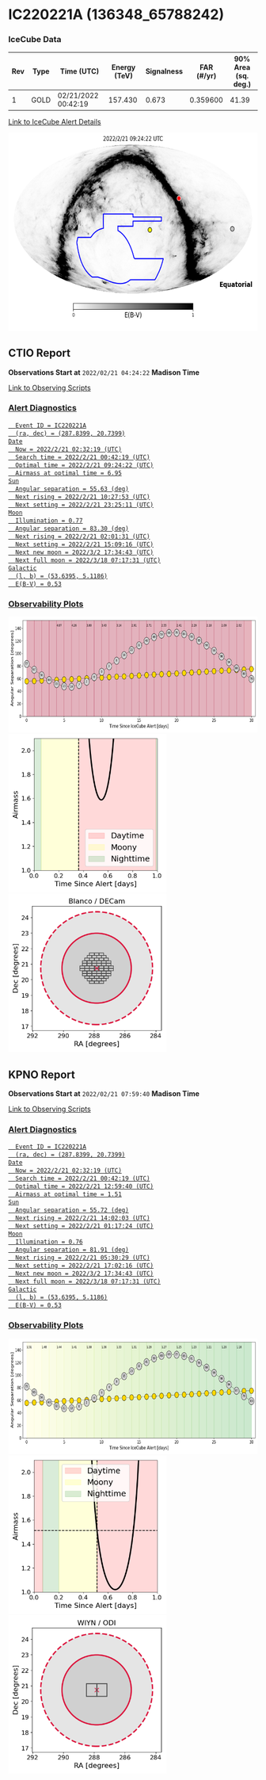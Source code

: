 # IC220221A (136348_65788242)

### IceCube Data

| Rev | Type | Time (UTC) | Energy (TeV) | Signalness | FAR (#/yr) | 90% Area (sq. deg.) |
| --- | --- | --- | --- | --- | --- | --- |
| 1 | GOLD | 02/21/2022  00:42:19 | 157.430 | 0.673 | 0.359600 | 41.39 |

<a href="https://gcn.gsfc.nasa.gov/gcn/notices_amon_g_b/136348_65788242.amon" target="_blank">Link to IceCube Alert Details</a>

<a href="https://rmorgan10.github.io/AlertMonitoring/IC220221A_1/CTIO_skymap.png" target="_blank">
  <img src="CTIO_skymap.png" alt="CTIO Skymap" style="width:700px;height:400px;">
</a>


## CTIO Report

**Observations Start at**  `2022/02/21 04:24:22`  **Madison Time**

<a href="https://github.com/rmorgan10/AlertMonitoring/blob/main/IC220221A_1/CTIO.json" target="_blank">Link to Observing Scripts

### Alert Diagnostics

```Event
  Event ID = IC220221A
  (ra, dec) = (287.8399, 20.7399)
Date
  Now = 2022/2/21 02:32:19 (UTC)
  Search time = 2022/2/21 00:42:19 (UTC)
  Optimal time = 2022/2/21 09:24:22 (UTC)
  Airmass at optimal time = 6.95
Sun
  Angular separation = 55.63 (deg)
  Next rising = 2022/2/21 10:27:53 (UTC)
  Next setting = 2022/2/21 23:25:11 (UTC)
Moon
  Illumination = 0.77
  Angular separation = 83.30 (deg)
  Next rising = 2022/2/21 02:01:31 (UTC)
  Next setting = 2022/2/21 15:09:16 (UTC)
  Next new moon = 2022/3/2 17:34:43 (UTC)
  Next full moon = 2022/3/18 07:17:31 (UTC)
Galactic
  (l, b) = (53.6395, 5.1186)
  E(B-V) = 0.53
```
### Observability Plots

<a href="https://rmorgan10.github.io/AlertMonitoring/IC220221A_1/CTIO_forecast.png" target="_blank">
  <img src="CTIO_forecast.png" alt="CTIO Forecast" style="width:700px;height:233px;">
</a>

<a href="https://rmorgan10.github.io/AlertMonitoring/IC220221A_1/CTIO_airmass.png" target="_blank">
  <img src="CTIO_airmass.png" alt="CTIO Airmass" style="width:320px;height:320px;">
</a>
<a href="https://rmorgan10.github.io/AlertMonitoring/IC220221A_1/CTIO_fov.png" target="_blank">
  <img src="CTIO_fov.png" alt="CTIO FoV" style="width:320px;height:320px;">
</a>


## KPNO Report

**Observations Start at**  `2022/02/21 07:59:40`  **Madison Time**

<a href="https://github.com/rmorgan10/AlertMonitoring/blob/main/IC220221A_1/KPNO.json" target="_blank">Link to Observing Scripts

### Alert Diagnostics

```Event
  Event ID = IC220221A
  (ra, dec) = (287.8399, 20.7399)
Date
  Now = 2022/2/21 02:32:19 (UTC)
  Search time = 2022/2/21 00:42:19 (UTC)
  Optimal time = 2022/2/21 12:59:40 (UTC)
  Airmass at optimal time = 1.51
Sun
  Angular separation = 55.72 (deg)
  Next rising = 2022/2/21 14:02:03 (UTC)
  Next setting = 2022/2/21 01:17:24 (UTC)
Moon
  Illumination = 0.76
  Angular separation = 81.91 (deg)
  Next rising = 2022/2/21 05:30:29 (UTC)
  Next setting = 2022/2/21 17:02:16 (UTC)
  Next new moon = 2022/3/2 17:34:43 (UTC)
  Next full moon = 2022/3/18 07:17:31 (UTC)
Galactic
  (l, b) = (53.6395, 5.1186)
  E(B-V) = 0.53
```
### Observability Plots

<a href="https://rmorgan10.github.io/AlertMonitoring/IC220221A_1/KPNO_forecast.png" target="_blank">
  <img src="KPNO_forecast.png" alt="KPNO Forecast" style="width:700px;height:233px;">
</a>

<a href="https://rmorgan10.github.io/AlertMonitoring/IC220221A_1/KPNO_airmass.png" target="_blank">
  <img src="KPNO_airmass.png" alt="KPNO Airmass" style="width:320px;height:320px;">
</a>
<a href="https://rmorgan10.github.io/AlertMonitoring/IC220221A_1/KPNO_fov.png" target="_blank">
  <img src="KPNO_fov.png" alt="KPNO FoV" style="width:320px;height:320px;">
</a>

